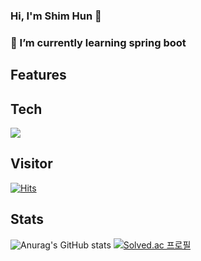 <!-- ![header](https://capsule-render.vercel.app/api?type=Rounded&color=random) -->
### Hi, I'm Shim Hun 👋
### 🌱 I’m currently learning spring boot

<!--
**SHIMHUN/SHIMHUN** is a ✨ _special_ ✨ repository because its `README.md` (this file) appears on your GitHub profile.

Here are some ideas to get you started:

- 🔭 I’m currently working on ...
- 🌱 I’m currently learning ...
- 👯 I’m looking to collaborate on ...
- 🤔 I’m looking for help with ...
- 💬 Ask me about ...
- 📫 How to reach me: ...
- 😄 Pronouns: ...
- ⚡ Fun fact: ...
-->

## Features

## Tech
![](https://img.shields.io/badge/Java-007396?style=flat&logo=OpenJDK&logoColor=white")

## Visitor
[![Hits](https://hits.seeyoufarm.com/api/count/incr/badge.svg?url=https%3A%2F%2Fgithub.com%2FSHIMHUN%2Fhit-counter&count_bg=%2379C83D&title_bg=%23555555&icon=&icon_color=%23E7E7E7&title=Click+Me&edge_flat=false)](https://github.com/SHIMHUN)
## Stats
![Anurag's GitHub stats](https://github-readme-stats.vercel.app/api?username=SHIMHUN&count_private=true&theme=algolia&show_icons=true)
[![Solved.ac
프로필](http://mazassumnida.wtf/api/v2/generate_badge?boj={shimhun99})](https://solved.ac/{shimhun99})
